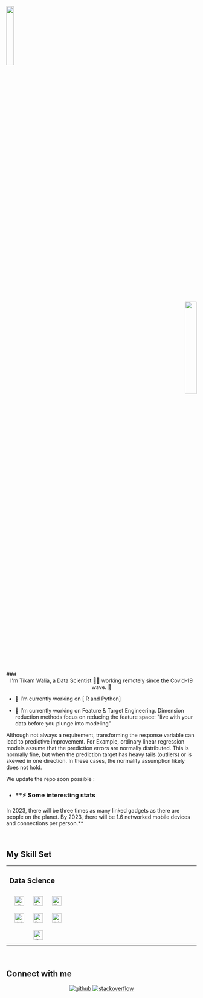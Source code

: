 </div
<div align="left">
<img src="https://cdn.dribbble.com/users/506824/screenshots/2188701/media/db38cf1327746a9e9a7d567ec6d92aca.gif" align="center" style="width: 20%" />

  
  <div align="right">
<img src="https://data-flair.training/blogs/wp-content/uploads/sites/2/2018/02/Python-Libraries-for-Data-Science2.jpg" align="center" style="width: 25%" />

</div>  
### <div align="center">I'm Tikam Walia, a Data Scientist 👨‍💻 working remotely since the Covid-19 wave. 🚀</div>  
  

- 🔭 I’m currently working on [ R and Python]  
  

- 🌱 I’m currently working on Feature & Target Engineering. Dimension reduction methods focus on reducing the feature space: "live with your data before you plunge into modeling"

Although not always a requirement, transforming the response variable can lead to predictive improvement. For Example, ordinary linear regression models assume that the prediction errors are normally distributed. This is normally fine, but when the prediction target has heavy tails (outliers) or is skewed in one direction. In these cases, the normality assumption likely does not hold.

We update the repo soon possible :  
  

- ### **⚡ Some interesting stats

In 2023, there will be three times as many linked gadgets as there are people on the planet.
By 2023, there will be 1.6 networked mobile devices and connections per person.**  
  

<br/>  


## My Skill Set  
<table><tr><td valign="top" width="33%">



### Data Science  
<div align="center">  
<img style="margin: 10px" src="https://profilinator.rishav.dev/skills-assets/r.svg" alt="R" height="25" />  
<img style="margin: 10px" src="https://profilinator.rishav.dev/skills-assets/powerbi.png" alt="Power Bi" height="25" />  
<img style="margin: 10px" src="https://profilinator.rishav.dev/skills-assets/tableau.svg" alt="Tableau" height="25" />  
<img style="margin: 10px" src="https://profilinator.rishav.dev/skills-assets/mysql-original-wordmark.svg" alt="MySQL" height="25" />  
<img style="margin: 10px" src="https://profilinator.rishav.dev/skills-assets/python-original.svg" alt="Python" height="25" />  
<img style="margin: 10px" src="https://profilinator.rishav.dev/skills-assets/linux-original.svg" alt="Linux" height="25" />  
<img style="margin: 10px" src="https://profilinator.rishav.dev/skills-assets/oracle-original.svg" alt="Oracle" height="25" />  
</div>

</td><td valign="top" width="33%">



</td><td valign="top" width="33%">



</td></tr></table>  

<br/>  


## Connect with me  
<div align="center">
<a href="https://github.com/https://github.com/tanishq-walia/" target="_blank">
<img src=https://img.shields.io/badge/github-%2324292e.svg?&style=for-the-badge&logo=github&logoColor=white alt=github style="margin-bottom: 5px;" />
</a>
<a href="https://stackoverflow.com/users/Tanishq walia" target="_blank">
<img src=https://img.shields.io/badge/stackoverflow-%23F28032.svg?&style=for-the-badge&logo=stackoverflow&logoColor=white alt=stackoverflow style="margin-bottom: 5px;" />
</a>  
</div>  
  

<br/>  
